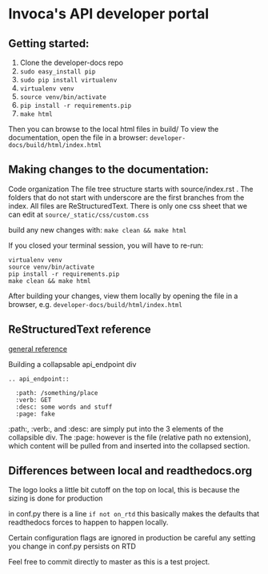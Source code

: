 # Invoca's API developer portal

## Getting started:
1. Clone the developer-docs repo
2. `sudo easy_install pip`
3. `sudo pip install virtualenv`
4. `virtualenv venv`
5. `source venv/bin/activate`
6. `pip install -r requirements.pip `
7. `make html`

Then you can browse to the local html files in build/
To view the documentation, open the file in a browser:
`developer-docs/build/html/index.html`

## Making changes to the documentation:
Code organization
The file tree structure starts with source/index.rst . The folders that do not start with underscore are the first branches from the index. All files are ReStructuredText. There is only one css sheet that we can edit at `source/_static/css/custom.css`

build any new changes with:
`make clean && make html`

If you closed your terminal session, you will have to re-run:
```
virtualenv venv
source venv/bin/activate
pip install -r requirements.pip
make clean && make html
```

After building your changes, view them locally by opening the file in a browser, e.g.
`developer-docs/build/html/index.html`

## ReStructuredText reference

[general reference](http://rest-sphinx-memo.readthedocs.org/en/latest/ReST.html)

Building a collapsable api_endpoint div


```
.. api_endpoint::

  :path: /something/place
  :verb: GET
  :desc: some words and stuff
  :page: fake
```

:path:, :verb:, and :desc: are simply put into the 3 elements of the collapsible div.  The :page: however is the file (relative path no extension),
which content will be pulled from and inserted into the collapsed section.


## Differences between local and readthedocs.org

The logo looks a little bit cutoff on the top on local, this is because the sizing is done for production

in conf.py there is a line `if not on_rtd` this basically makes the defaults that readthedocs forces to happen to happen locally.

Certain configuration flags are ignored in production be careful any setting you change in conf.py persists on RTD

Feel free to commit directly to master as this is a test project.
